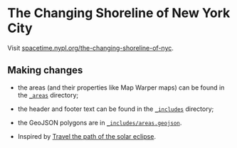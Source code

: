 # The Changing Shoreline of New York City

Visit [spacetime.nypl.org/the-changing-shoreline-of-nyc](http://spacetime.nypl.org/the-changing-shoreline-of-nyc).

## Making changes

  - the areas (and their properties like Map Warper maps) can be found in the [`_areas`](_areas) directory;
  - the header and footer text can be found in the [`_includes`](_includes) directory;
  - the GeoJSON polygons are in [`_includes/areas.geojson`](_includes/areas.geojson).

- Inspired by [Travel the path of the solar eclipse](https://www.washingtonpost.com/graphics/national/mapping-the-2017-eclipse).
